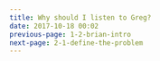 ```yaml
---
title: Why should I listen to Greg?
date: 2017-10-18 00:02
previous-page: 1-2-brian-intro
next-page: 2-1-define-the-problem
---
```

